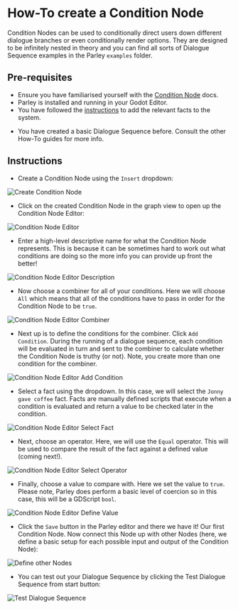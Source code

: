 # How-To create a Condition Node

<!-- TODO: add Parley examples folder -->

Condition Nodes can be used to conditionally direct users down different
dialogue branches or even conditionally render options. They are designed to be
infinitely nested in theory and you can find all sorts of Dialogue Sequence
examples in the Parley `examples` folder.

## Pre-requisites

- Ensure you have familiarised yourself with the
  [Condition Node](../nodes/condition_node.md) docs.
- Parley is installed and running in your Godot Editor.
- You have followed the [instructions](./how_to_add_fact.md) to add the relevant
  facts to the system.

<!-- TODO: maybe add a link here -->

- You have created a basic Dialogue Sequence before. Consult the other How-To
  guides for more info.

## Instructions

- Create a Condition Node using the `Insert` dropdown:

![Create Condition Node](images/how_to_create_condition_node/create_condition_node_button.png)

- Click on the created Condition Node in the graph view to open up the Condition
  Node Editor:

![Condition Node Editor](images/how_to_create_condition_node/condition_node_editor.png)

- Enter a high-level descriptive name for what the Condition Node represents.
  This is because it can be sometimes hard to work out what conditions are doing
  so the more info you can provide up front the better!

![Condition Node Editor Description](images/how_to_create_condition_node/condition_node_editor_description.png)

- Now choose a combiner for all of your conditions. Here we will choose `All`
  which means that all of the conditions have to pass in order for the Condition
  Node to be `true`.

![Condition Node Editor Combiner](images/how_to_create_condition_node/condition_node_editor_combiner.png)

- Next up is to define the conditions for the combiner. Click `Add Condition`.
  During the running of a dialogue sequence, each condition will be evaluated in
  turn and sent to the combiner to calculate whether the Condition Node is
  truthy (or not). Note, you create more than one condition for the combiner.

![Condition Node Editor Add Condition](images/how_to_create_condition_node/condition_node_editor_add_condition.png)

- Select a fact using the dropdown. In this case, we will select the
  `Jonny gave coffee` fact. Facts are manually defined scripts that execute when
  a condition is evaluated and return a value to be checked later in the
  condition.

![Condition Node Editor Select Fact](images/how_to_create_condition_node/condition_node_editor_select_fact.png)

- Next, choose an operator. Here, we will use the `Equal` operator. This will be
  used to compare the result of the fact against a defined value (coming next!).

![Condition Node Editor Select Operator](images/how_to_create_condition_node/condition_node_editor_select_operator.png)

<!-- TODO: update the coercion note when this is finalised. -->

- Finally, choose a value to compare with. Here we set the value to `true`.
  Please note, Parley does perform a basic level of coercion so in this case,
  this will be a GDScript `bool`.

![Condition Node Editor Define Value](images/how_to_create_condition_node/condition_node_editor_define_value.png)

- Click the `Save` button in the Parley editor and there we have it! Our first
  Condition Node. Now connect this Node up with other Nodes (here, we define a
  basic setup for each possible input and output of the Condition Node):

![Define other Nodes](images/how_to_create_condition_node/define_other_nodes.png)

- You can test out your Dialogue Sequence by clicking the Test Dialogue Sequence
  from start button:

![Test Dialogue Sequence](images/how_to_create_condition_node/test_dialogue_sequence.png)
